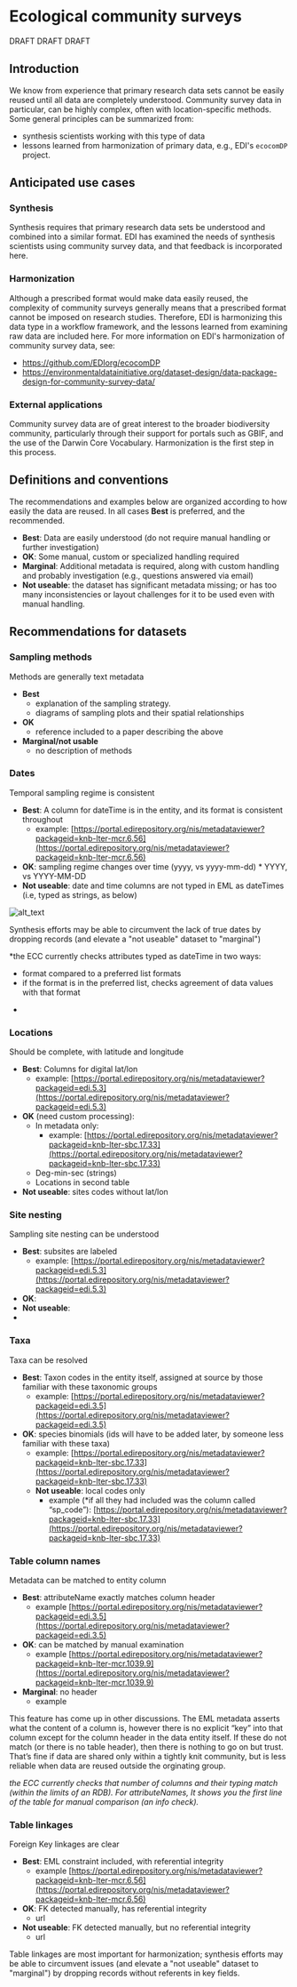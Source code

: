 # Ecological community surveys

DRAFT DRAFT DRAFT

## Introduction
We know from experience that primary research data sets cannot be easily reused until all data are completely understood. Community survey data in particular, can be highly complex, often with location-specific methods.  Some general principles can be summarized from:

- synthesis scientists working with this type of data
- lessons learned from harmonization of primary data, e.g., EDI's `ecocomDP` project.


## Anticipated use cases

### Synthesis
Synthesis requires that primary research data sets be understood and combined into a similar format. EDI has examined the needs of synthesis scientists using community survey data, and that feedback is incorporated here. 

### Harmonization
Although a prescribed format would make data easily reused, the complexity of community surveys generally means that a prescribed format cannot be imposed on research studies. Therefore, EDI is harmonizing this data type in a workflow framework, and the lessons learned from examining raw data are included here. For more information on EDI's harmonization of community survey data, see: 
- https://github.com/EDIorg/ecocomDP
- https://environmentaldatainitiative.org/dataset-design/data-package-design-for-community-survey-data/

### External applications
Community survey data are of great interest to the broader biodiversity community, particularly through their support for portals such as GBIF, and the use of the Darwin Core Vocabulary. Harmonization is the first step in this process.


## Definitions and conventions
The recommendations and examples below are organized according to how easily the data are reused. In all cases **Best** is preferred, and the recommended. 
- **Best**: Data are easily understood (do not require manual handling or further investigation)
- **OK**: Some manual, custom or specialized handling required
- **Marginal**: Additional metadata is required, along with custom handling and probably investigation (e.g., questions answered via email)
- **Not useable**: the dataset has significant metadata missing; or has too many inconsistencies or layout challenges for it to be used even with manual handling. 



## Recommendations for datasets

### Sampling methods
Methods are generally text metadata
*   **Best**
    * explanation of the sampling strategy. 
    * diagrams of sampling plots and their spatial relationships
*   **OK**
    * reference included to a paper describing the above
*   **Marginal/not usable**
    * no description of methods  

### Dates
Temporal sampling regime is consistent 

*   **Best**: A column for dateTime is in the entity, and its format is consistent throughout 
    *  example: [https://portal.edirepository.org/nis/metadataviewer?packageid=knb-lter-mcr.6.56](https://portal.edirepository.org/nis/metadataviewer?packageid=knb-lter-mcr.6.56) 
*   **OK**: sampling regime changes over time (yyyy, vs yyyy-mm-dd)
        *   YYYY, vs YYYY-MM-DD
*   **Not useable**: date and time columns are not typed in EML as dateTimes (i.e, typed as strings, as below) 

![alt_text](images/DPBP-community-surveys0.png "image_tooltip")

Synthesis efforts may be able to circumvent the lack of true dates by dropping records (and elevate a "not useable" dataset to "marginal")

*the ECC currently checks attributes typed as dateTime in two ways:

- format compared to a preferred list formats
- if the format is in the preferred list, checks agreement of data values with that format
*


### Locations 
Should be complete, with latitude and longitude

*   **Best**: Columns for digital lat/lon
    *   example:    [https://portal.edirepository.org/nis/metadataviewer?packageid=edi.5.3](https://portal.edirepository.org/nis/metadataviewer?packageid=edi.5.3) 
*   **OK** (need custom processing):
    *   In metadata only:
        * example: [https://portal.edirepository.org/nis/metadataviewer?packageid=knb-lter-sbc.17.33](https://portal.edirepository.org/nis/metadataviewer?packageid=knb-lter-sbc.17.33) 
    *   Deg-min-sec (strings)
    *   Locations in second table
*   **Not useable**: sites codes without lat/lon


### Site nesting
Sampling site nesting can be understood

*   **Best**: subsites are labeled
    *  example: [https://portal.edirepository.org/nis/metadataviewer?packageid=edi.5.3](https://portal.edirepository.org/nis/metadataviewer?packageid=edi.5.3) 
*   **OK**: 
*   **Not useable**:
* 


### Taxa
Taxa can be resolved 

*   **Best**: Taxon codes in the entity itself, assigned at source by those familiar with these taxonomic groups
    *  example: [https://portal.edirepository.org/nis/metadataviewer?packageid=edi.3.5](https://portal.edirepository.org/nis/metadataviewer?packageid=edi.3.5) 
*   **OK**: species binomials (ids will have to be added later, by someone less familiar with these taxa)
    *  example: [https://portal.edirepository.org/nis/metadataviewer?packageid=knb-lter-sbc.17.33](https://portal.edirepository.org/nis/metadataviewer?packageid=knb-lter-sbc.17.33) 
    *   **Not useable**: local codes only
        * example (*if all they had included was the column called “sp_code”):  [https://portal.edirepository.org/nis/metadataviewer?packageid=knb-lter-sbc.17.33](https://portal.edirepository.org/nis/metadataviewer?packageid=knb-lter-sbc.17.33)      


###  Table column names
Metadata can be matched to entity column

*   **Best**: attributeName exactly matches column header  
    *  example [https://portal.edirepository.org/nis/metadataviewer?packageid=edi.3.5](https://portal.edirepository.org/nis/metadataviewer?packageid=edi.3.5) 
*   **OK**: can be matched by manual examination
    * example  [https://portal.edirepository.org/nis/metadataviewer?packageid=knb-lter-mcr.1039.9](https://portal.edirepository.org/nis/metadataviewer?packageid=knb-lter-mcr.1039.9)
*   **Marginal**: no header
    *   example

This feature has come up in other discussions. The EML metadata asserts what the content of a column is, however there is no explicit “key” into that column except for the column header in the data entity itself. If these do not match (or there is no table header), then there is nothing to go on but trust. That’s fine if data are shared only within a tightly knit community, but is less reliable when data are reused outside the orginating group. 

*the ECC currently checks that number of columns and their typing match (within the limits of an RDB). For attributeNames, It shows you the first line of the table for manual comparison (an info check).*


### Table linkages
Foreign Key linkages are clear 

*   **Best**: EML constraint included, with referential integrity 
    *  example [https://portal.edirepository.org/nis/metadataviewer?packageid=knb-lter-mcr.6.56](https://portal.edirepository.org/nis/metadataviewer?packageid=knb-lter-mcr.6.56) 
*   **OK**: FK detected manually, has referential integrity
    *   url
*   **Not useable**: FK detected manually, but no referential integrity
    *   url 

Table linkages are most important for harmonization; synthesis efforts may be able to circumvent issues (and elevate a "not useable" dataset to "marginal") by dropping records without referents in key fields.
